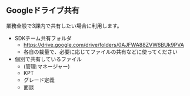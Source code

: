 ##  Googleドライブ共有
業務全般で3課内で共有したい場合に利用します。

- SDKチーム共有フォルダ
  - https://drive.google.com/drive/folders/0AJFWA88ZVW6BUk9PVA
  - 各自の裁量で、必要に応じてファイルの共有などに使ってください
- 個別で共有しているファイル
  - (管理:マネージャー)
  - KPT
  - グレード定義
  - 面談
